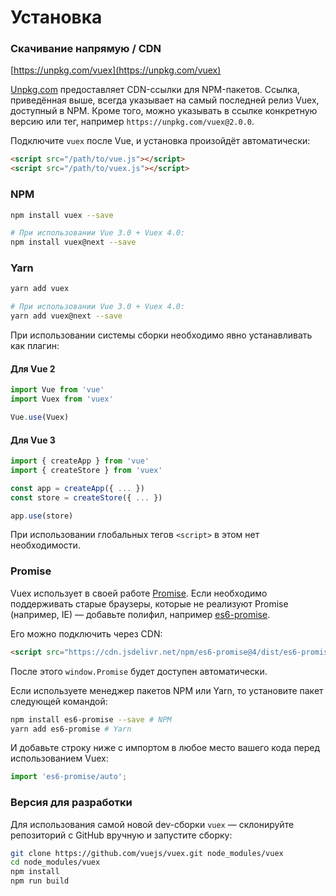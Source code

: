 # Установка

### Скачивание напрямую / CDN

[https://unpkg.com/vuex](https://unpkg.com/vuex)

<!--email_off-->

[Unpkg.com](https://unpkg.com) предоставляет CDN-ссылки для NPM-пакетов. Ссылка, приведённая выше, всегда указывает на самый последней релиз Vuex, доступный в NPM. Кроме того, можно указывать в ссылке конкретную версию или тег, например `https://unpkg.com/vuex@2.0.0`.

<!--/email_off-->

Подключите `vuex` после Vue, и установка произойдёт автоматически:

```html
<script src="/path/to/vue.js"></script>
<script src="/path/to/vuex.js"></script>
```

### NPM

```bash
npm install vuex --save

# При использовании Vue 3.0 + Vuex 4.0:
npm install vuex@next --save
```

### Yarn

```bash
yarn add vuex

# При использовании Vue 3.0 + Vuex 4.0:
yarn add vuex@next --save
```

При использовании системы сборки необходимо явно устанавливать как плагин:

#### Для Vue 2

```js
import Vue from 'vue'
import Vuex from 'vuex'

Vue.use(Vuex)
```

#### Для Vue 3

``` js
import { createApp } from 'vue'
import { createStore } from 'vuex'

const app = createApp({ ... })
const store = createStore({ ... })

app.use(store)
```

При использовании глобальных тегов `<script>` в этом нет необходимости.

### Promise

Vuex использует в своей работе [Promise](https://developer.mozilla.org/ru/docs/Web/JavaScript/Guide/Ispolzovanie_promisov). Если необходимо поддерживать старые браузеры, которые не реализуют Promise (например, IE) — добавьте полифил, например [es6-promise](https://github.com/stefanpenner/es6-promise).

Его можно подключить через CDN:

```html
<script src="https://cdn.jsdelivr.net/npm/es6-promise@4/dist/es6-promise.auto.js"></script>
```

После этого `window.Promise` будет доступен автоматически.

Если используете менеджер пакетов NPM или Yarn, то установите пакет следующей командой:

```bash
npm install es6-promise --save # NPM
yarn add es6-promise # Yarn
```

И добавьте строку ниже с импортом в любое место вашего кода перед использованием Vuex:

```js
import 'es6-promise/auto';
```

### Версия для разработки

Для использования самой новой dev-сборки `vuex` — склонируйте репозиторий с GitHub вручную и запустите сборку:

```bash
git clone https://github.com/vuejs/vuex.git node_modules/vuex
cd node_modules/vuex
npm install
npm run build
```
